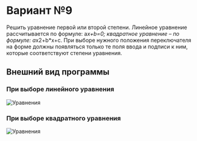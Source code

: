 # Вариант №9
Решить уравнение первой или второй степени. Линейное уравнение рассчитывается по формуле: a*x+b=0; квадратное уравнение – по формуле: a*x2+b*x+c. При выборе нужного положения переключателя на форме должны появляться только те поля ввода и подписи к ним, которые соответствуют степени уравнения.
## Внешний вид программы
### При выборе линейного уравнения
![Уравнения](https://github.com/user-attachments/assets/2f44c5c1-12f3-456a-98bd-ced0c8de312e)
### При выборе квадратного уравнения
![Уравнения](https://github.com/user-attachments/assets/564db029-172b-438d-b447-1ad6496723ad)

